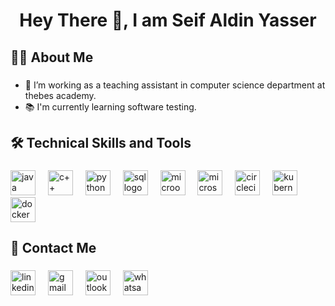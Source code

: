 <h1 align="center">Hey There 👋, I am Seif Aldin Yasser</h1>

###

<h2 align="left">👩‍💻  About Me</h2>

###

- 🔭 I’m working as a teaching assistant in computer science department at thebes academy.
-  📚 I'm currently learning software testing.</p>

###

<h2 align="left">🛠 Technical Skills and Tools</h2>

###

<div align="left">
  <img src="https://www.svgrepo.com/show/184143/java.svg" height="40" alt="java logo"  />
  <img width="12" />
  <img src="https://miro.medium.com/v2/resize:fit:1358/1*C4SccvODYv4SBypJFmYAEw.png" height="40" alt="c++ logo"  />
  <img width="12" />
  <img src="https://icons.iconarchive.com/icons/papirus-team/papirus-apps/128/python-icon.png" height="40" alt="python logo"  />
  <img width="12" />
  <img src="https://assets-global.website-files.com/5ecbeb8d7557e7f636691721/65837a5b8d4c796dcf51d5d4_Azure-SQL-database_logo.png" height="40" alt="sql logo"  />
  <img width="12" />
  <img src="https://logos-world.net/wp-content/uploads/2021/02/Microsoft-Office-365-Emblem.png" height="40" alt="microosoft office packages logo"  />
  <img width="12" />
  <img src="https://handsontek.net/images/M365Admin/logo.png" height="40" alt="microsoft office 365 admin center logo"  />
  <img width="12" />
  <img src="https://cdn.jsdelivr.net/gh/devicons/devicon/icons/circleci/circleci-plain.svg" height="40" alt="circleci logo"  />
  <img width="12" />
  <img src="https://cdn.jsdelivr.net/gh/devicons/devicon/icons/kubernetes/kubernetes-plain.svg" height="40" alt="kubernetes logo"  />
  <img width="12" />
  <img src="https://cdn.jsdelivr.net/gh/devicons/devicon/icons/docker/docker-plain-wordmark.svg" height="40" alt="docker logo"  />
</div>

###

<h3 align="left"></h3>

###

###

<h2 align="left">📧  Contact Me</h2>

###

<div align="left">
  <img src="https://logospng.org/download/linkedin/logo-linkedin-icon-1536.png" height="40" alt="linkedin logo"  />
  <img width="12" />
  <img src="https://icon-library.com/images/gmail-icon-svg/gmail-icon-svg-28.jpg" height="40" alt="gmail logo"  />
  <img width="12" />
  <img src="https://images.freeimages.com/fic/images/icons/2795/office_2013_hd/2000/outlook.png" height="40" alt="outlook logo"  />
    <img width="12" />
  <img src="https://static.vecteezy.com/system/resources/previews/023/986/631/non_2x/whatsapp-logo-whatsapp-logo-transparent-whatsapp-icon-transparent-free-free-png.png" height="40" alt="whatsapp logo"  />
</div>

###

